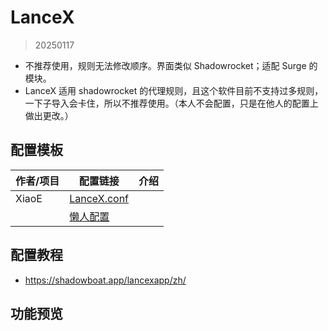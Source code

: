 # LanceX
> 20250117
- 不推荐使用，规则无法修改顺序。界面类似 Shadowrocket；适配 Surge 的模块。
- LanceX 适用 shadowrocket 的代理规则，且这个软件目前不支持过多规则，一下子导入会卡住，所以不推荐使用。（本人不会配置，只是在他人的配置上做出更改。）

## 配置模板

| 作者/项目 | 配置链接                                                                                                                                                                      | 介绍  |
| ----- | ------------------------------------------------------------------------------------------------------------------------------------------------------------------------- | --- |
| XiaoE | [LanceX.conf](https://raw.githubusercontent.com/LaolunsiG/XiaoE_PCR/main/Config_File/LanceX/XiaoE_LanceX.conf)                                                            |     |
|       | [懒人配置](https://raw.githubusercontent.com/LaolunsiG/XiaoE_PCR/main/Config_File/LanceX/LanceX%20%E7%A4%BA%E4%BE%8B%E9%85%8D%E7%BD%AE/LanceX%20TG%20%E9%A2%91%E9%81%93.conf) |     |

## 配置教程
- https://shadowboat.app/lancexapp/zh/


## 功能预览





